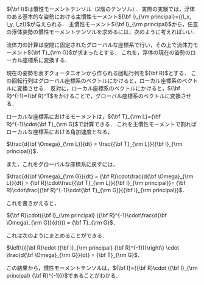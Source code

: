 $`{\bf I}`$は慣性モーメントテンソル（2階のテンソル）．
実際の実験では，浮体のある基本的な姿勢における主慣性モーメント$`{\bf I}_{\rm principal}={(I_x, I_y, I_z)}`$が与えられる．
主慣性モーメント$`{\bf I}_{\rm principal}`$から，任意の浮体姿勢の慣性モーメントテンソルを求めるには，次のように考えればいい．

流体力の計算は空間に固定されたグローバルな座標系で行い，その上で流体力モーメント$`{\bf T}_{\rm G}`$が求まったとする．
これを，浮体の現在の姿勢のローカル座標系に変換する．
      
現在の姿勢を表すクォータニオンから作られる回転行列を$`{\bf R}`$とする．
この回転行列はグローバル座標系のベクトルにかけると，ローカル座標系のベクトルに変換させる．
反対に，ローカル座標系のベクトルにかけると，$`{\bf R}^{-1}={\bf R}^T`$をかけることで，グローバル座標系のベクトルに変換させる．
      
ローカルな座標系におけるモーメントは，$`{\bf T}_{\rm L}={\bf R}^{-1}\cdot{\bf T}_{\rm G}`$で計算できる．
これを主慣性モーメントで割ればローカルな座標系における角加速度となる，

$`\frac{d{\bf \Omega}_{\rm L}}{dt} = \frac{{\bf T}_{\rm L}}{{\bf I}_{\rm principal}}`$．

また，これをグローバルな座標系に戻すには，

$`\frac{d{\bf \Omega}_{\rm G}}{dt} = {\bf R}\cdot\frac{d{\bf \Omega}_{\rm L}}{dt} = {\bf R}\cdot\frac{{\bf T}_{\rm L}}{{\bf I}_{\rm principal}}= {\bf R}\cdot\frac{{\bf R}^{-1}\cdot{\bf T}_{\rm G}}{{\bf I}_{\rm principal}}`$．

これを書きかえると，

$`{\bf R}\cdot({\bf I}_{\rm principal} ({\bf R}^{-1}\cdot\frac{d{\bf \Omega}_{\rm G}}{dt})) = {\bf T}_{\rm G}`$．

これは次のようにまとめることができる．

$`\left\{{{\bf R}\cdot ({\bf I}_{\rm principal} {\bf R}^{-1})}\right\} \cdot \frac{d{\bf \Omega}_{\rm G}}{dt} = {\bf T}_{\rm G}`$．

この結果から，慣性モーメントテンソルは，$`{\bf I}={{\bf R}\cdot ({\bf I}_{\rm principal} {\bf R}^{-1})}`$であることがわかる．